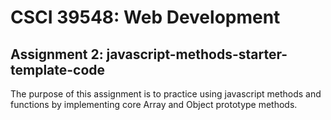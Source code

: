 # CSCI 39548: Web Development
## Assignment 2: javascript-methods-starter-template-code

The purpose of this assignment is to practice using javascript methods and functions by implementing core Array and Object prototype methods.

